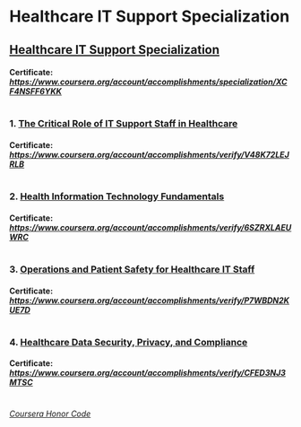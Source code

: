 # Healthcare IT Support Specialization


## [Healthcare IT Support Specialization](https://www.coursera.org/specializations/healthcare-it)
####    **Certificate:** _https://www.coursera.org/account/accomplishments/specialization/XCF4NSFF6YKK_
#

### 1. [The Critical Role of IT Support Staff in Healthcare](https://www.coursera.org/learn/healthcare-it-support-staff?specialization=healthcare-it)

####    **Certificate:** _https://www.coursera.org/account/accomplishments/verify/V48K72LEJRLB_
#

### 2. [Health Information Technology Fundamentals](https://www.coursera.org/learn/health-it-fundamentals?specialization=healthcare-it)

####    **Certificate:** _https://www.coursera.org/account/accomplishments/verify/6SZRXLAEUWRC_
#

### 3. [Operations and Patient Safety for Healthcare IT Staff](https://www.coursera.org/learn/healthcare-it-operations-patient-safety?specialization=healthcare-it)

####    **Certificate:** _https://www.coursera.org/account/accomplishments/verify/P7WBDN2KUE7D_
#

### 4. [Healthcare Data Security, Privacy, and Compliance](https://www.coursera.org/learn/healthcare-data-security?specialization=healthcare-it)

####    **Certificate:** _https://www.coursera.org/account/accomplishments/verify/CFED3NJ3MTSC_
#



[*Coursera Honor Code*](https://www.coursera.support/s/article/209818863-Coursera-Honor-Code?language=en_US)

